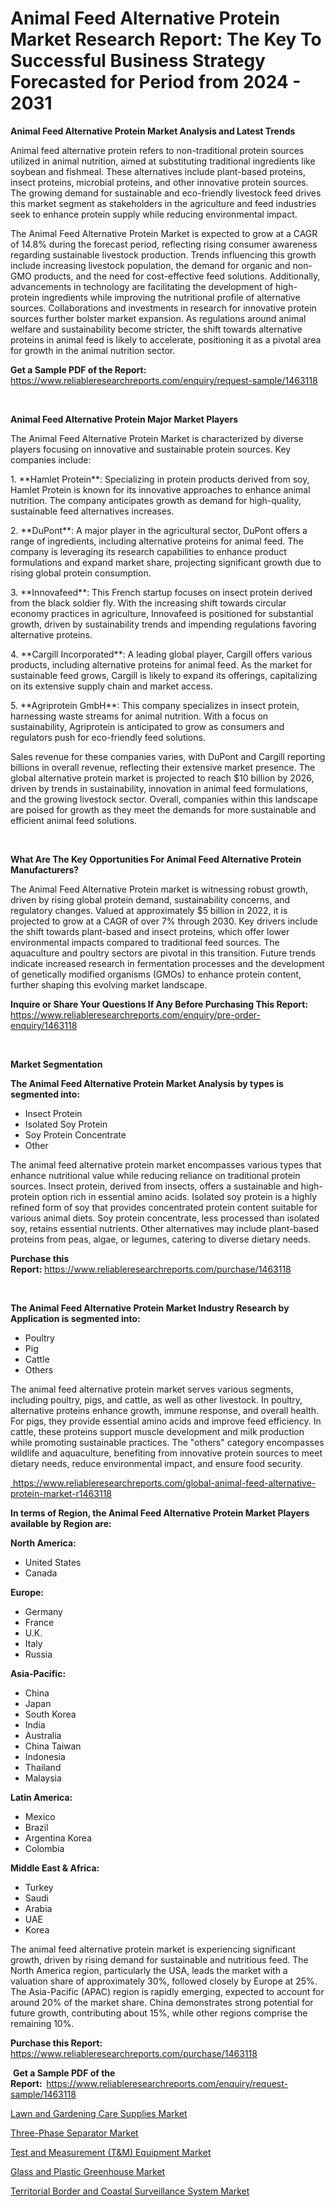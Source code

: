 <p><h1>Animal Feed Alternative Protein Market Research Report: The Key To Successful Business Strategy Forecasted for Period from 2024 - 2031</h1></p><p><strong>Animal Feed Alternative Protein Market Analysis and Latest Trends</strong></p>
<p><p>Animal feed alternative protein refers to non-traditional protein sources utilized in animal nutrition, aimed at substituting traditional ingredients like soybean and fishmeal. These alternatives include plant-based proteins, insect proteins, microbial proteins, and other innovative protein sources. The growing demand for sustainable and eco-friendly livestock feed drives this market segment as stakeholders in the agriculture and feed industries seek to enhance protein supply while reducing environmental impact.</p><p>The Animal Feed Alternative Protein Market is expected to grow at a CAGR of 14.8% during the forecast period, reflecting rising consumer awareness regarding sustainable livestock production. Trends influencing this growth include increasing livestock population, the demand for organic and non-GMO products, and the need for cost-effective feed solutions. Additionally, advancements in technology are facilitating the development of high-protein ingredients while improving the nutritional profile of alternative sources. Collaborations and investments in research for innovative protein sources further bolster market expansion. As regulations around animal welfare and sustainability become stricter, the shift towards alternative proteins in animal feed is likely to accelerate, positioning it as a pivotal area for growth in the animal nutrition sector.</p></p>
<p><strong>Get a Sample PDF of the Report:&nbsp;</strong> <a href="https://www.reliableresearchreports.com/enquiry/request-sample/1463118?utm_campaign=12&utm_medium=2&utm_source=Github&utm_content=ia&utm_term=01112024&utm_id=animal-feed-alternative-protein">https://www.reliableresearchreports.com/enquiry/request-sample/1463118</a></p>
<p>&nbsp;</p>
<p><strong>Animal Feed Alternative Protein Major Market Players</strong></p>
<p><p>The Animal Feed Alternative Protein Market is characterized by diverse players focusing on innovative and sustainable protein sources. Key companies include:</p><p>1. **Hamlet Protein**: Specializing in protein products derived from soy, Hamlet Protein is known for its innovative approaches to enhance animal nutrition. The company anticipates growth as demand for high-quality, sustainable feed alternatives increases.</p><p>2. **DuPont**: A major player in the agricultural sector, DuPont offers a range of ingredients, including alternative proteins for animal feed. The company is leveraging its research capabilities to enhance product formulations and expand market share, projecting significant growth due to rising global protein consumption.</p><p>3. **Innovafeed**: This French startup focuses on insect protein derived from the black soldier fly. With the increasing shift towards circular economy practices in agriculture, Innovafeed is positioned for substantial growth, driven by sustainability trends and impending regulations favoring alternative proteins.</p><p>4. **Cargill Incorporated**: A leading global player, Cargill offers various products, including alternative proteins for animal feed. As the market for sustainable feed grows, Cargill is likely to expand its offerings, capitalizing on its extensive supply chain and market access.</p><p>5. **Agriprotein GmbH**: This company specializes in insect protein, harnessing waste streams for animal nutrition. With a focus on sustainability, Agriprotein is anticipated to grow as consumers and regulators push for eco-friendly feed solutions.</p><p>Sales revenue for these companies varies, with DuPont and Cargill reporting billions in overall revenue, reflecting their extensive market presence. The global alternative protein market is projected to reach $10 billion by 2026, driven by trends in sustainability, innovation in animal feed formulations, and the growing livestock sector. Overall, companies within this landscape are poised for growth as they meet the demands for more sustainable and efficient animal feed solutions.</p></p>
<p>&nbsp;</p>
<p><strong>What Are The Key Opportunities For Animal Feed Alternative Protein Manufacturers?</strong></p>
<p><p>The Animal Feed Alternative Protein market is witnessing robust growth, driven by rising global protein demand, sustainability concerns, and regulatory changes. Valued at approximately $5 billion in 2022, it is projected to grow at a CAGR of over 7% through 2030. Key drivers include the shift towards plant-based and insect proteins, which offer lower environmental impacts compared to traditional feed sources. The aquaculture and poultry sectors are pivotal in this transition. Future trends indicate increased research in fermentation processes and the development of genetically modified organisms (GMOs) to enhance protein content, further shaping this evolving market landscape.</p></p>
<p><strong>Inquire or Share Your Questions If Any Before Purchasing This Report:</strong> <a href="https://www.reliableresearchreports.com/enquiry/pre-order-enquiry/1463118?utm_campaign=12&utm_medium=2&utm_source=Github&utm_content=ia&utm_term=01112024&utm_id=animal-feed-alternative-protein">https://www.reliableresearchreports.com/enquiry/pre-order-enquiry/1463118</a></p>
<p>&nbsp;</p>
<p><strong>Market Segmentation</strong></p>
<p><strong>The Animal Feed Alternative Protein Market Analysis by types is segmented into:</strong></p>
<p><ul><li>Insect Protein</li><li>Isolated Soy Protein</li><li>Soy Protein Concentrate</li><li>Other</li></ul></p>
<p><p>The animal feed alternative protein market encompasses various types that enhance nutritional value while reducing reliance on traditional protein sources. Insect protein, derived from insects, offers a sustainable and high-protein option rich in essential amino acids. Isolated soy protein is a highly refined form of soy that provides concentrated protein content suitable for various animal diets. Soy protein concentrate, less processed than isolated soy, retains essential nutrients. Other alternatives may include plant-based proteins from peas, algae, or legumes, catering to diverse dietary needs.</p></p>
<p><strong>Purchase this Report:&nbsp;</strong><a href="https://www.reliableresearchreports.com/purchase/1463118?utm_campaign=12&utm_medium=2&utm_source=Github&utm_content=ia&utm_term=01112024&utm_id=animal-feed-alternative-protein">https://www.reliableresearchreports.com/purchase/1463118</a></p>
<p>&nbsp;</p>
<p><strong>The Animal Feed Alternative Protein Market Industry Research by Application is segmented into:</strong></p>
<p><ul><li>Poultry</li><li>Pig</li><li>Cattle</li><li>Others</li></ul></p>
<p><p>The animal feed alternative protein market serves various segments, including poultry, pigs, and cattle, as well as other livestock. In poultry, alternative proteins enhance growth, immune response, and overall health. For pigs, they provide essential amino acids and improve feed efficiency. In cattle, these proteins support muscle development and milk production while promoting sustainable practices. The "others" category encompasses wildlife and aquaculture, benefiting from innovative protein sources to meet dietary needs, reduce environmental impact, and ensure food security.</p></p>
<p><a href="https://www.reliableresearchreports.com/global-animal-feed-alternative-protein-market-r1463118?utm_campaign=12&utm_medium=2&utm_source=Github&utm_content=ia&utm_term=01112024&utm_id=animal-feed-alternative-protein">&nbsp;https://www.reliableresearchreports.com/global-animal-feed-alternative-protein-market-r1463118</a></p>
<p><strong>In terms of Region, the Animal Feed Alternative Protein Market Players available by Region are:</strong></p>
<p>
    <p> <strong> North America: </strong>
        <ul>
            <li>United States</li>
            <li>Canada</li>
        </ul>
        </p> 
    <p> <strong> Europe: </strong>
        <ul>
            <li>Germany</li>
            <li>France</li>
            <li>U.K.</li>
            <li>Italy</li>
            <li>Russia</li>
        </ul>
        </p> 
    <p> <strong> Asia-Pacific: </strong>
        <ul>
            <li>China</li>
            <li>Japan</li>
            <li>South Korea</li>
            <li>India</li>
            <li>Australia</li>
            <li>China Taiwan</li>
            <li>Indonesia</li>
            <li>Thailand</li>
            <li>Malaysia</li>
        </ul>
        </p> 
    <p> <strong> Latin America: </strong>
        <ul>
            <li>Mexico</li>
            <li>Brazil</li>
            <li>Argentina Korea</li>
            <li>Colombia</li>
        </ul>
        </p> 
    <p> <strong> Middle East & Africa: </strong>
        <ul>
            <li>Turkey</li>
            <li>Saudi</li>
            <li>Arabia</li>
            <li>UAE</li>
            <li>Korea</li>
        </ul>
    </p>
    </p>
<p><p>The animal feed alternative protein market is experiencing significant growth, driven by rising demand for sustainable and nutritious feed. The North America region, particularly the USA, leads the market with a valuation share of approximately 30%, followed closely by Europe at 25%. The Asia-Pacific (APAC) region is rapidly emerging, expected to account for around 20% of the market share. China demonstrates strong potential for future growth, contributing about 15%, while other regions comprise the remaining 10%.</p></p>
<p><strong>Purchase this Report: </strong><a href="https://www.reliableresearchreports.com/purchase/1463118?utm_campaign=12&utm_medium=2&utm_source=Github&utm_content=ia&utm_term=01112024&utm_id=animal-feed-alternative-protein">https://www.reliableresearchreports.com/purchase/1463118</a></p>
<p>&nbsp;<strong>Get a Sample PDF of the Report:&nbsp;&nbsp;</strong><a href="https://www.reliableresearchreports.com/enquiry/request-sample/1463118?utm_campaign=12&utm_medium=2&utm_source=Github&utm_content=ia&utm_term=01112024&utm_id=animal-feed-alternative-protein">https://www.reliableresearchreports.com/enquiry/request-sample/1463118</a></p>
<p><strong></strong></p>
<p><p><a href="https://github.com/ambertqocronceb/Market-Research-Report-List-1/blob/main/lawn-and-gardening-care-supplies-market.md?utm_campaign=12&utm_medium=2&utm_source=Github&utm_content=ia&utm_term=01112024&utm_id=animal-feed-alternative-protein">Lawn and Gardening Care Supplies Market</a></p><p><a href="https://issuu.com/reportprime-2/docs/three-phase-separator-market-size-2_7079416a6526ea?utm_campaign=12&utm_medium=2&utm_source=Github&utm_content=ia&utm_term=01112024&utm_id=animal-feed-alternative-protein">Three-Phase Separator Market</a></p><p><a href="https://issuu.com/reportprime-2/docs/test-and-measurement-tm-equipment-m_1a510375d00f18?utm_campaign=12&utm_medium=2&utm_source=Github&utm_content=ia&utm_term=01112024&utm_id=animal-feed-alternative-protein">Test and Measurement (T&M) Equipment Market</a></p><p><a href="https://github.com/ellinutterosx5/Market-Research-Report-List-1/blob/main/glass-and-plastic-greenhouse-market.md?utm_campaign=12&utm_medium=2&utm_source=Github&utm_content=ia&utm_term=01112024&utm_id=animal-feed-alternative-protein">Glass and Plastic Greenhouse Market</a></p><p><a href="https://issuu.com/reportprime-2/docs/territorial-border-and-coastal-surv_368df628072c58?utm_campaign=12&utm_medium=2&utm_source=Github&utm_content=ia&utm_term=01112024&utm_id=animal-feed-alternative-protein">Territorial Border and Coastal Surveillance System Market</a></p></p>